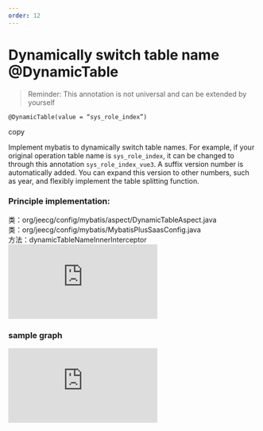 ```yaml
---
order: 12
---
```


# Dynamically switch table name @DynamicTable

> Reminder: This annotation is not universal and can be extended by yourself

```
@DynamicTable(value = “sys_role_index”)
```

copy

Implement mybatis to dynamically switch table names. For example, if your original operation table name is `sys_role_index`, it can be changed to through this annotation `sys_role_index_vue3`. A suffix version number is automatically added. You can expand this version to other numbers, such as year, and flexibly implement the table splitting function.

### Principle implementation:

类：org/jeecg/config/mybatis/aspect/DynamicTableAspect.java  
类：org/jeecg/config/mybatis/MybatisPlusSaasConfig.java  
方法：dynamicTableNameInnerInterceptor  
![](https://lfs.k.topthink.com/lfs/8236bc5a341dc6f497e9cfc89d23c78d9f40e73fcc82b8524d1c72267f17f73f.dat)

### sample graph

![](https://lfs.k.topthink.com/lfs/d7a822954bcd1a052ab4904f32aa80934985e34f84e89861ba1d636b67a7ea80.dat)
